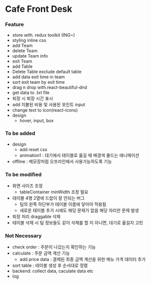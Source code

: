 # Cafe Front Desk

### Feature

- store with. redux toolkit (ING~)
- styling inline css
- add Team
- delete Team
- update Team info
- exit Team
- add Table
- Delete Table exclude default table
- add data exit time in team
- sort exit team by exit time
- drag n drop with.react-beautiful-dnd
- get data to .txt file
- 퇴장 시 퇴장 시간 표시
- add 지불된 비용 및 사용된 포인트 input
- change text to icon(react-icons)
- design
  - hover, input, box

### To be added

- design
  - add reset css
  - animation1 : 대기에서 테이블로 옮길 때 배경색 물드는 애니메이션
- offline : 메모장처럼 오프라인에서 사용가능하도록 기능

### To be modified

- 화면 사이즈 조정
  - tableContainer minWidth 조정 필요
- 테이블 4행 2열에 드랍이 잘 안되는 버그
  - 팀의 왼쪽 하단부가 테이블 이름에 닿아야 적용됨
  - 새로운 테이블 추가 시에도 해당 문제가 없음 해당 자리만 문제 발생
- 퇴장 처리 draggable 삭제
- 테이블 삭제 시 팀 정보들도 같이 삭제를 할 지 아니면, 대기로 옮길지 고민

### Not Necessary

- check order : 주문이 나갔는지 확인하는 기능
- calculate : 주문 금액 계산 기능
  - add price data : 결제된 최종 금액 계산을 위한 메뉴 가격 데이터 추가
- sort table : 테이블 생성 후 순서대로 정렬
- backend: collect data, caculate data etc
- log
